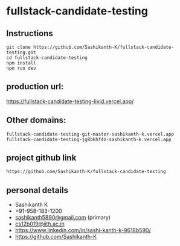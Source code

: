 # fullstack-candidate-testing

## Instructions

```
git clone https://github.com/Sashikanth-K/fullstack-candidate-testing.git
cd fullstack-candidate-testing
npm install
npm run dev
```

## production url:

https://fullstack-candidate-testing-livid.vercel.app/



## Other domains:
```
fullstack-candidate-testing-git-master-sashikanth-k.vercel.app
fullstack-candidate-testing-jg8bkhf4z-sashikanth-k.vercel.app
```

## project github link 
```
https://github.com/Sashikanth-K/fullstack-candidate-testing
```

## personal details

- Sashikanth K
- +91-958-183-1200
- sashikanth5890@gmail.com (primary)
- cs12b019@iith.ac.in
- https://www.linkedin.com/in/sashi-kanth-k-9618b590/
- https://github.com/Sashikanth-K

